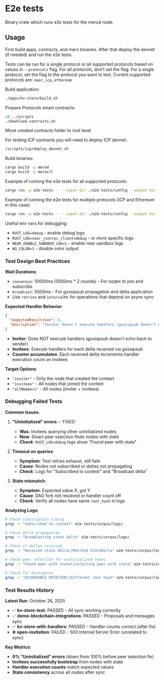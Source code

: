 # E2e tests

Binary crate which runs e2e tests for the merod node.

## Usage

First build apps, contracts, and mero binaries. After that deploy the devnet (if
needed) and run the e2e tests.

Tests can be run for a single protocol or all supported protocols based on
values in `--protocols` flag. For all protocols, don't set the flag. For a
single protocol, set the flag to the protocol you want to test. Current
supported protocols are: `near`, `icp`, `ethereum`

Build application:

```bash
./apps/kv-store/build.sh
```

Prepare Protocols smart contracts:
```bash
cd ../scripts
./download-contracts.sh
```

Move created contracts folder to root level

For testing ICP contracts you will need to deploy ICP devnet:

```bash
/scripts/icp/deploy_devnet.sh
```


Build binaries:

```bash
cargo build -p merod
cargo build -p meroctl
```

Example of running the e2e tests for all supported protocols:

```bash
cargo run -p e2e-tests -- --input-dir ./e2e-tests/config --output-dir ./e2e-tests/corpus --merod-binary ./target/debug/merod --meroctl-binary ./target/debug/meroctl
```

Example of running the e2e tests for multiple protocols (ICP and Ethereum in this
case):

```bash
cargo run -p e2e-tests -- --input-dir ./e2e-tests/config --output-dir ./e2e-tests/corpus --merod-binary ./target/debug/merod --meroctl-binary ./target/debug/meroctl --protocols icp ethereum
```

Useful env vars for debugging:

- `RUST_LOG=debug` - enable debug logs
- `RUST_LOG=near_jsonrpc_client=debug` - or more specific logs
- `NEAR_ENABLE_SANDBOX_LOG=1` - enable near sandbox logs
- `NO_COLOR=1` - disable color output

### Test Design Best Practices

**Wait Durations**:
- `consensus`: 10000ms (5000ms * 2 rounds) - For nodes to join and subscribe
- `broadcast`: 5000ms - For gossipsub propagation and delta application
- Use `retries` and `intervalMs` for operations that depend on async sync

**Expected Handler Behavior**:
```json
{
  "expectedResultJson": 0,
  "description": "Inviter doesn't execute handlers (gossipsub doesn't echo to sender)"
}
```
- **Inviter**: Does NOT execute handlers (gossipsub doesn't echo back to sender)
- **Invitees**: Execute handlers for each delta received via gossipsub
- **Counter accumulates**: Each received delta increments handler execution count on invitees

**Target Options**:
- `"inviter"` - Only the node that created the context
- `"invitees"` - All nodes that joined the context
- `"allMembers"` - All nodes (inviter + invitees)

### Debugging Failed Tests

**Common Issues**:

1. **"Uninitialized" errors** ✅ FIXED
   - **Was**: Invitees querying other uninitialized nodes
   - **Now**: Smart peer selection finds nodes with state
   - **Check**: `RUST_LOG=debug` logs show "Found peer with state"

2. **Timeout on queries**:
   - **Symptom**: Test retries exhaust, still fails
   - **Cause**: Nodes not subscribed or deltas not propagating
   - **Check**: Logs for "Subscribed to context" and "Broadcast delta"

3. **State mismatch**:
   - **Symptom**: Expected value X, got Y
   - **Cause**: DAG fork not resolved or handler count off
   - **Check**: Verify all nodes have same `root_hash` in logs

**Analyzing Logs**:
```bash
# Check subscription timing
grep -r "Subscribed to context" e2e-tests/corpus/logs/

# Check delta propagation
grep -r "Broadcasting state delta" e2e-tests/corpus/logs/

# Check if deltas received
grep -r "Received state delta\|Matched StateDelta" e2e-tests/corpus/logs/

# Check peer selection for uninitialized nodes
grep -r "Found peer with state\|selecting peer with state" e2e-tests/corpus/logs/

# Check for divergence
grep -r "DIVERGENCE DETECTED\|Different root hash" e2e-tests/corpus/logs/
```

### Test Results History

**Latest Run**: October 26, 2025
- ✅ **kv-store-test**: PASSED - All sync working correctly
- ✅ **demo-blockchain-integrations**: PASSED - Proposals and messages sync
- ✅ **kv-store-with-handlers**: PASSED - Handler counts correct (after fix)
- ❌ **open-invitation**: FAILED - 500 Internal Server Error (unrelated to sync)

**Key Metrics**:
- **0% "Uninitialized" errors** (down from 100% before peer selection fix)
- **Invitees successfully bootstrap** from nodes with state
- **Handler execution counts** match expected values
- **State consistency** across all nodes after sync
